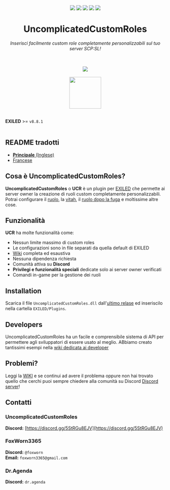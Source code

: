 <div align="center"><a href="https://github.com/UncomplicatedCustomServer/UncomplicatedCustomRoles/releases/latest"><img src="https://img.shields.io/github/v/release/UncomplicatedCustomServer/UncomplicatedCustomRoles"></a> <a href="https://github.com/UncomplicatedCustomServer/UncomplicatedCustomRoles/releases/latest"><img src="https://img.shields.io/github/downloads/UncomplicatedCustomServer/UncomplicatedCustomRoles/total"></a> <a href="https://github.com/UncomplicatedCustomServer/UncomplicatedCustomRoles/pulls"><img src="https://img.shields.io/github/issues-pr/UncomplicatedCustomServer/UncomplicatedCustomRoles"></a> <a href="https://github.com/UncomplicatedCustomServer/UncomplicatedCustomRoles/pulls"><img src="https://img.shields.io/github/issues-pr-closed/UncomplicatedCustomServer/UncomplicatedCustomRoles"></a> <img src="https://img.shields.io/badge/Verified_Exiled_Plugin-ss">

  <h1>UncomplicatedCustomRoles</h1>
  <i>Inserisci facilmente custom role completamente personalizzabili sul tuo server SCP:SL!</i>

  <br><br>
    <img src="https://ucs.fcosma.it/api/v2/ucr/graph/black">
  <br><br>
    <a href='https://discord.gg/5StRGu8EJV'><img src='https://www.allkpop.com/upload/2021/01/content/262046/1611711962-discord-button.png' height="100"></a>
  <br><br>
</div>

**EXILED** >= `v8.8.1`
<br><br>

## README tradotti
- [**Principale** (Inglese)](https://github.com/UncomplicatedCustomServer/UncomplicatedCustomRoles)
- [Francese](https://github.com/UncomplicatedCustomServer/UncomplicatedCustomRoles/blob/main/Localization/README-FR.md)

## Cosa è UncomplicatedCustomRoles?
**UncomplicatedCustomRoles** o **UCR** è un plugin per [EXILED](https://github.com/Exiled-Team/EXILED) che permette ai server owner la creazione di ruoli custom completamente personalizzabili.\
Potrai configurare il <ins>ruolo</ins>, la <ins>vitah</ins>, il <ins>ruolo dopo la fuga</ins> e moltissime altre cose. 

## Funzionalità
**UCR** ha molte funzionalità come:
- Nessun limite massimo di custom roles
- Le configurazioni sono in file separati da quella default di EXILED
- [Wiki](https://github.com/UncomplicatedCustomServer/UncomplicatedCustomRoles/wiki) completa ed esaustiva
- Nessuna dipendenza richiesta
- Comunità attiva su **Discord**
- __Privilegi e funzionalità speciali__ dedicate solo ai server owner verificati
- Comandi in-game per la gestione dei ruoli

## Installation
Scarica il file `UncomplicatedCustomRoles.dll` dall'[ultimo relase](https://github.com/UncomplicatedCustomServer/UncomplicatedCustomRoles/releases/latest) ed inseriscilo nella cartella `EXILED/Plugins`.

## Developers
UncomplicatedCustomRoles ha un facile e comprensibile sistema di API per permettere agli sviluppatori di essere usato al meglio.
ABbiamo creato tantissimi esempi nella [wiki dedicata ai developer](https://github.com/UncomplicatedCustomServer/UncomplicatedCustomRoles/wiki/Developers-World)

## Problemi?
Leggi la [WIKI](https://github.com/UncomplicatedCustomServer/UncomplicatedCustomRoles/wiki) e se continui ad avere il problema oppure non hai trovato quello che cerchi puoi sempre chiedere alla comunità su Discord [Discord server](https://discord.gg/5StRGu8EJV)!

## Contatti
### UncomplicatedCustomRoles
  **Discord:** [https://discord.gg/5StRGu8EJV](https://discord.gg/5StRGu8EJV)

### FoxWorn3365
  **Discord:** `@foxworn`\
  **Email:** `foxworn3365@gmail.com`
### Dr.Agenda
  **Discord:** `dr.agenda`
